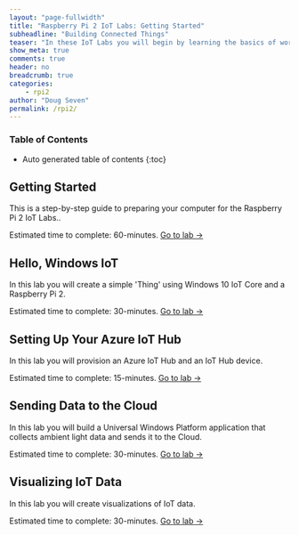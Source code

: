 ```yaml
---
layout: "page-fullwidth"
title: "Raspberry Pi 2 IoT Labs: Getting Started"
subheadline: "Building Connected Things"
teaser: "In these IoT Labs you will begin by learning the basics of working with the Raspberry Pi 2 running Windows 10 IoT Core connected to sensors and devices. You will move on to connecting th RPi2 to the Cloud. You will learn how to leverage Microsoft Azure services to collect data and control devices and use advanced services like analytics and machine learningto discover insights using your Things."
show_meta: true
comments: true
header: no
breadcrumb: true
categories:
    - rpi2
author: "Doug Seven"
permalink: /rpi2/
---
```

### Table of Contents
*  Auto generated table of contents
{:toc}

## Getting Started
This is a step-by-step guide to preparing your computer for the Raspberry Pi 2 IoT Labs..

Estimated time to complete: 60-minutes. [Go to lab ->](00/)

## Hello, Windows IoT
In this lab you will create a simple 'Thing' using Windows 10 IoT Core and a Raspberry Pi 2.

Estimated time to complete: 30-minutes. [Go to lab ->](01/)

## Setting Up Your Azure IoT Hub
In this lab you will provision an Azure IoT Hub and an IoT Hub device.

Estimated time to complete: 15-minutes. [Go to lab ->](02/)

## Sending Data to the Cloud
In this lab you will build a Universal Windows Platform application that collects ambient light data and sends it to the Cloud.

Estimated time to complete: 30-minutes. [Go to lab ->](03/)

## Visualizing IoT Data
In this lab you will create visualizations of IoT data.

Estimated time to complete: 30-minutes. [Go to lab ->](04/)